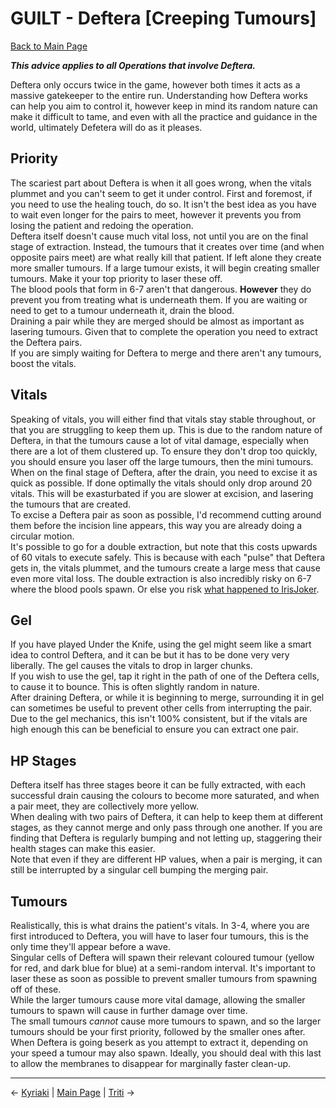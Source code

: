 
# GUILT - Deftera [Creeping Tumours]

[Back to Main Page](../index.md)

***This advice applies to all Operations that involve Deftera.*** <br>

Deftera only occurs twice in the game, however both times it acts as a massive gatekeeper to the entire run. Understanding how Deftera works can help you aim to control it, however keep in mind its random nature can make it difficult to tame, and even with all the practice and guidance in the world, ultimately Defetera will do as it pleases. <br>

## Priority

The scariest part about Deftera is when it all goes wrong, when the vitals plummet and you can't seem to get it under control. First and foremost, if you need to use the healing touch, do so. It isn't the best idea as you have to wait even longer for the pairs to meet, however it prevents you from losing the patient and redoing the operation. <br>
Deftera itself doesn't cause much vital loss, not until you are on the final stage of extraction. Instead, the tumours that it creates over time (and when opposite pairs meet) are what really kill that patient. If left alone they create more smaller tumours. If a large tumour exists, it will begin creating smaller tumours. Make it your top priority to laser these off. <br>
The blood pools that form in 6-7 aren't that dangerous. **However** they do prevent you from treating what is underneath them. If you are waiting or need to get to a tumour underneath it, drain the blood. <br>
Draining a pair while they are merged should be almost as important as lasering tumours. Given that to complete the operation you need to extract the Deftera pairs. <br>
If you are simply waiting for Deftera to merge and there aren't any tumours, boost the vitals. <br>

## Vitals

Speaking of vitals, you will either find that vitals stay stable throughout, or that you are struggling to keep them up. This is due to the random nature of Deftera, in that the tumours cause a lot of vital damage, especially when there are a lot of them clustered up. To ensure they don't drop too quickly, you should ensure you laser off the large tumours, then the mini tumours. <br>
When on the final stage of Deftera, after the drain, you need to excise it as quick as possible. If done optimally the vitals should only drop around 20 vitals. This will be exasturbated if you are slower at excision, and lasering the tumours that are created. <br>
To excise a Deftera pair as soon as possible, I'd recommend cutting around them before the incision line appears, this way you are already doing a circular motion. <br>
It's possible to go for a double extraction, but note that this costs upwards of 60 vitals to execute safely. This is because with each "pulse" that Deftera gets in, the vitals plummet, and the tumours create a large mess that cause even more vital loss. The double extraction is also incredibly risky on 6-7 where the blood pools spawn. Or else you risk [what happened to IrisJoker](https://www.youtube.com/watch?v=RlSR_997Kc0). <br>

## Gel

If you have played Under the Knife, using the gel might seem like a smart idea to control Deftera, and it can be but it has to be done very very liberally. The gel causes the vitals to drop in larger chunks. <br>
If you wish to use the gel, tap it right in the path of one of the Deftera cells, to cause it to bounce. This is often slightly random in nature. <br>
After draining Deftera, or while it is beginning to merge, surrounding it in gel can sometimes be useful to prevent other cells from interrupting the pair. Due to the gel mechanics, this isn't 100% consistent, but if the vitals are high enough this can be beneficial to ensure you can extract one pair. <br>

## HP Stages

Deftera itself has three stages beore it can be fully extracted, with each successful drain causing the colours to become more saturated, and when a pair meet, they are collectively more yellow. <br>
When dealing with two pairs of Deftera, it can help to keep them at different stages, as they cannot merge and only pass through one another. If you are finding that Deftera is regularly bumping and not letting up, staggering their health stages can make this easier. <br>
Note that even if they are different HP values, when a pair is merging, it can still be interrupted by a singular cell bumping the merging pair. <br>

## Tumours

Realistically, this is what drains the patient's vitals. In 3-4, where you are first introduced to Deftera, you will have to laser four tumours, this is the only time they'll appear before a wave. <br>
Singular cells of Deftera will spawn their relevant coloured tumour (yellow for red, and dark blue for blue) at a semi-random interval. It's important to laser these as soon as possible to prevent smaller tumours from spawning off of these. <br>
While the larger tumours cause more vital damage, allowing the smaller tumours to spawn will cause in further damage over time. <br>
The small tumours *cannot* cause more tumours to spawn, and so the larger tumours should be your first priority, followed by the smaller ones after. <br>
When Deftera is going beserk as you attempt to extract it, depending on your speed a tumour may also spawn. Ideally, you should deal with this last to allow the membranes to disappear for marginally faster clean-up. <br>

---

← [Kyriaki](./kyriaki.md) | [Main Page](../index.md) | [Triti](./triti.md) →